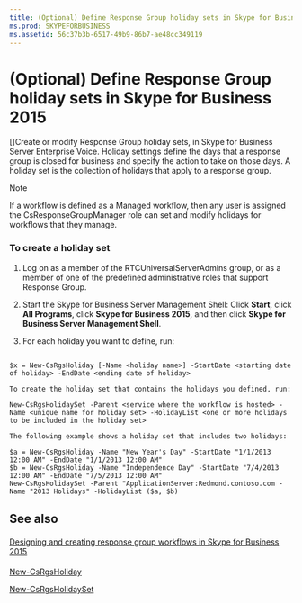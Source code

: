 ```yaml
---
title: (Optional) Define Response Group holiday sets in Skype for Business 2015
ms.prod: SKYPEFORBUSINESS
ms.assetid: 56c37b3b-6517-49b9-86b7-ae48cc349119
---
```



# (Optional) Define Response Group holiday sets in Skype for Business 2015
[]Create or modify Response Group holiday sets, in Skype for Business Server Enterprise Voice.
Holiday settings define the days that a response group is closed for business and specify the action to take on those days. A holiday set is the collection of holidays that apply to a response group.
  
    
    


> [!NOTE]
> If a workflow is defined as a Managed workflow, then any user is assigned the CsResponseGroupManager role can set and modify holidays for workflows that they manage. 
  
    
    


### To create a holiday set


1. Log on as a member of the RTCUniversalServerAdmins group, or as a member of one of the predefined administrative roles that support Response Group.
    
  
2. Start the Skype for Business Server Management Shell: Click **Start**, click **All Programs**, click **Skype for Business 2015**, and then click **Skype for Business Server Management Shell**.
    
  
3. For each holiday you want to define, run:
    
  ```
  
$x = New-CsRgsHoliday [-Name <holiday name>] -StartDate <starting date of holiday> -EndDate <ending date of holiday>
  ```


    To create the holiday set that contains the holidays you defined, run:
    


  ```
  New-CsRgsHolidaySet -Parent <service where the workflow is hosted> -Name <unique name for holiday set> -HolidayList <one or more holidays to be included in the holiday set>
  ```


    The following example shows a holiday set that includes two holidays:
    


  ```
  $a = New-CsRgsHoliday -Name "New Year's Day" -StartDate "1/1/2013 12:00 AM" -EndDate "1/1/2013 12:00 AM"
$b = New-CsRgsHoliday -Name "Independence Day" -StartDate "7/4/2013 12:00 AM" -EndDate "7/5/2013 12:00 AM" 
New-CsRgsHolidaySet -Parent "ApplicationServer:Redmond.contoso.com -Name "2013 Holidays" -HolidayList ($a, $b)
  ```


## See also


#### 


  
    
    
 [Designing and creating response group workflows in Skype for Business 2015](designing-and-creating-response-group-workflows-in-skype-for-business-2015.md)
#### 


  
    
    
 [New-CsRgsHoliday](new-csrgsholiday.md)
  
    
    
 [New-CsRgsHolidaySet](new-csrgsholidayset.md)
